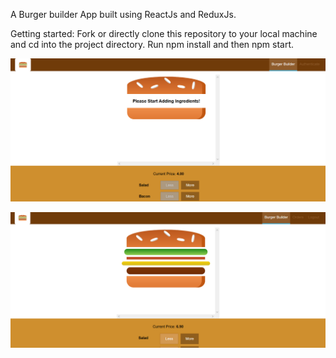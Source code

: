 A Burger builder App built using ReactJs and ReduxJs. 

Getting started:
Fork or directly clone this repository to your local machine and cd into the project directory.
Run npm install and then npm start.


![alt text](https://github.com/LostStruct24/BurgerApp/blob/master/images/BurgerApp.png)

![alt text](https://github.com/LostStruct24/BurgerApp/blob/master/images/Burger.png)

